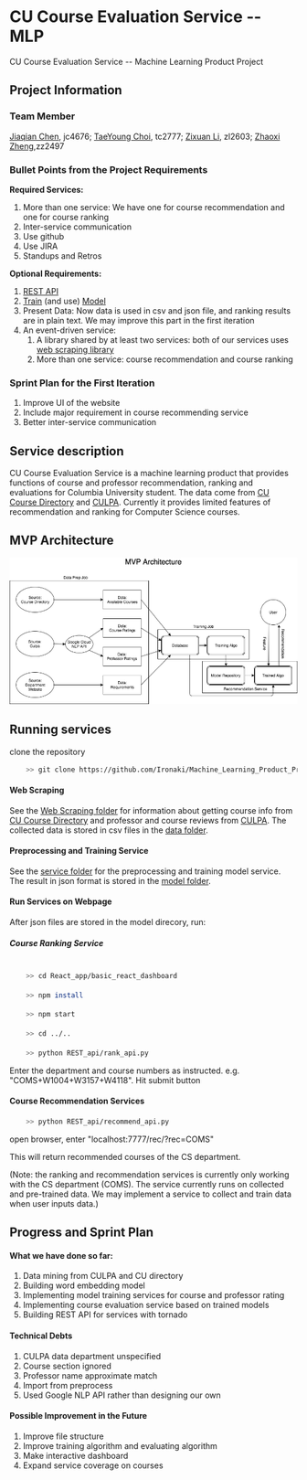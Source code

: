 # CU Course Evaluation Service -- MLP
CU Course Evaluation Service -- Machine Learning Product Project

## Project Information

### Team Member
[Jiaqian Chen](https://github.com/Achyles), jc4676;
[TaeYoung Choi](https://github.com/taeyoung-choi), tc2777;
[Zixuan Li](https://github.com/Ironaki), zl2603;
[Zhaoxi Zheng](https://github.com/zhengzhaoxisysu),zz2497

### Bullet Points from the Project Requirements

**Required Services:**
1. More than one service: We have one for course recommendation and one for course ranking
2. Inter-service communication
3. Use github
4. Use JIRA
5. Standups and Retros

**Optional Requirements:**
1. [REST API](./REST_api)
2. [Train](./service) (and use) [Model](./model)
3. Present Data: Now data is used in csv and json file, and ranking results are in plain text. We may improve this part in the first iteration
4. An event-driven service:
    1. A library shared by at least two services: both of our services uses [web scraping library](./Web_Scraping)
    2. More than one service: course recommendation and course ranking


### Sprint Plan for the First Iteration

1. Improve UI of the website
2. Include major requirement in course recommending service
3. Better inter-service communication


## Service description

CU Course Evaluation Service is a machine learning product that provides functions of course and professor recommendation, ranking and evaluations for Columbia University student. The data come from [CU Course Directory](http://www.columbia.edu/cu/bulletin/uwb/) and  [CULPA](http://culpa.info/). Currently it provides limited features of recommendation and ranking for Computer Science courses.

## MVP Architecture
![MVP Architecture](./data/mvp.png)

## Running services

clone the repository

``` bash
    >> git clone https://github.com/Ironaki/Machine_Learning_Product_Project.git
```

#### Web Scraping 
See the [Web Scraping folder](./Web_Scraping) for information about getting course info from [CU Course Directory](http://www.columbia.edu/cu/bulletin/uwb/) and professor and course reviews from [CULPA](http://culpa.info/). The collected data is stored in csv files in the [data folder](./data).

#### Preprocessing and Training Service

See the [service folder](./service) for the preprocessing and training model service. The result in json format is stored in the [model folder](./model).

#### Run Services on Webpage

After json files are stored in the model direcory, run:

##### Course Ranking Service

``` bash

    >> cd React_app/basic_react_dashboard
    
    >> npm install
    
    >> npm start
    
    >> cd ../..
    
    >> python REST_api/rank_api.py
```

Enter the department and course numbers as instructed. e.g. "COMS+W1004+W3157+W4118". Hit submit button

#### Course Recommendation Services

``` bash
    >> python REST_api/recommend_api.py
```

open browser, enter "localhost:7777/rec/?rec=COMS"

This will return recommended courses of the CS department.

(Note: the ranking and recommendation services is currently only working with the CS department (COMS).
The service currently runs on collected and pre-trained data. We may implement a service to collect and train data when user inputs data.)

## Progress and Sprint Plan

#### What we have done so far:

1. Data mining from CULPA and CU directory
2. Building word embedding model
3. Implementing model training services for course and professor rating
4. Implementing course evaluation service based on trained models
5. Building REST API for services with tornado


#### Technical Debts

1. CULPA data department unspecified
2. Course section ignored
3. Professor name approximate match
4. Import from preprocess
5. Used Google NLP API rather than designing our own

#### Possible Improvement in the Future

1. Improve file structure
2. Improve training algorithm and evaluating algorithm
3. Make interactive dashboard
4. Expand service coverage on courses
